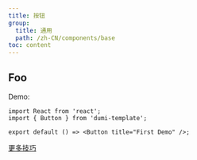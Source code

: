 ```yaml
---
title: 按钮
group:
  title: 通用
  path: /zh-CN/components/base
toc: content
---
```


## Foo

Demo:

```tsx
import React from 'react';
import { Button } from 'dumi-template';

export default () => <Button title="First Demo" />;
```

[更多技巧](https://d.umijs.org/guide/demo-principle)
